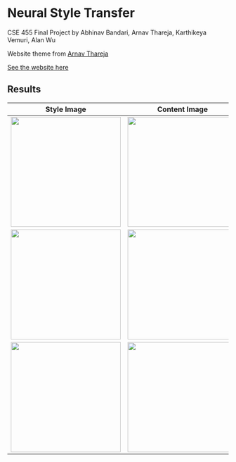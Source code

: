 # Neural Style Transfer

CSE 455 Final Project by Abhinav Bandari, Arnav Thareja, Karthikeya Vemuri, Alan Wu

Website theme from [Arnav Thareja](https://arnavthareja.github.io)

[See the website here](https://abx393.github.io/CSE-455-Final-Project)

## Results

| Style Image | Content Image | Combined Image |
| --- | --- | --- |
| <img src="assets/images/picasso.png" width="250" height="250"> | <img src="assets/images/forest_content.png" width="250" height="250"> | <img src="assets/images/forest_picasso.png" width="250" height="250"> |
| <img src="assets/images/wave.jpg" width="250" height="250"> | <img src="assets/images/paradise.jpg" width="250" height="250"> | <img src="assets/images/paradise_wave.jpg" width="250" height="250"> |
| <img src="assets/images/illusion.jpg" width="250" height="250"> | <img src="assets/images/capitol.png" width="250" height="250"> | <img src="assets/images/capitol_illusion.png" width="250" height="250"> |
